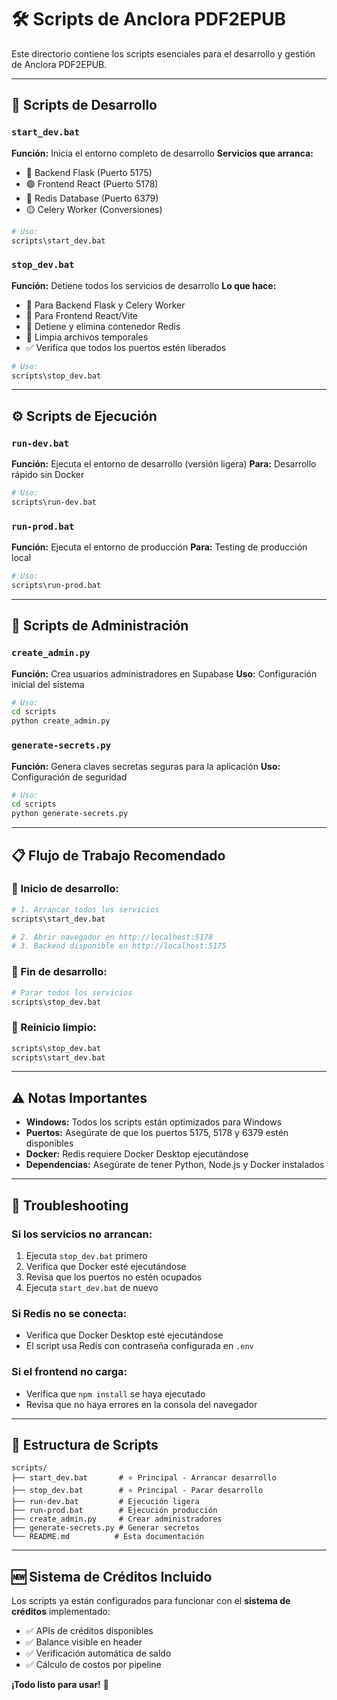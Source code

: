 # 🛠️ **Scripts de Anclora PDF2EPUB**

Este directorio contiene los scripts esenciales para el desarrollo y gestión de Anclora PDF2EPUB.

---

## 🚀 **Scripts de Desarrollo**

### **`start_dev.bat`**
**Función:** Inicia el entorno completo de desarrollo
**Servicios que arranca:**
- 🔵 Backend Flask (Puerto 5175)
- 🟢 Frontend React (Puerto 5178)
- 🔴 Redis Database (Puerto 6379)
- 🟡 Celery Worker (Conversiones)

```bash
# Uso:
scripts\start_dev.bat
```

### **`stop_dev.bat`**
**Función:** Detiene todos los servicios de desarrollo
**Lo que hace:**
- 🛑 Para Backend Flask y Celery Worker
- 🛑 Para Frontend React/Vite
- 🛑 Detiene y elimina contenedor Redis
- 🧹 Limpia archivos temporales
- ✅ Verifica que todos los puertos estén liberados

```bash
# Uso:
scripts\stop_dev.bat
```

---

## ⚙️ **Scripts de Ejecución**

### **`run-dev.bat`**
**Función:** Ejecuta el entorno de desarrollo (versión ligera)
**Para:** Desarrollo rápido sin Docker

```bash
# Uso:
scripts\run-dev.bat
```

### **`run-prod.bat`**
**Función:** Ejecuta el entorno de producción
**Para:** Testing de producción local

```bash
# Uso:
scripts\run-prod.bat
```

---

## 🔧 **Scripts de Administración**

### **`create_admin.py`**
**Función:** Crea usuarios administradores en Supabase
**Uso:** Configuración inicial del sistema

```bash
# Uso:
cd scripts
python create_admin.py
```

### **`generate-secrets.py`**
**Función:** Genera claves secretas seguras para la aplicación
**Uso:** Configuración de seguridad

```bash
# Uso:
cd scripts
python generate-secrets.py
```

---

## 📋 **Flujo de Trabajo Recomendado**

### **🚀 Inicio de desarrollo:**
```bash
# 1. Arrancar todos los servicios
scripts\start_dev.bat

# 2. Abrir navegador en http://localhost:5178
# 3. Backend disponible en http://localhost:5175
```

### **🛑 Fin de desarrollo:**
```bash
# Parar todos los servicios
scripts\stop_dev.bat
```

### **🔄 Reinicio limpio:**
```bash
scripts\stop_dev.bat
scripts\start_dev.bat
```

---

## ⚠️ **Notas Importantes**

- **Windows:** Todos los scripts están optimizados para Windows
- **Puertos:** Asegúrate de que los puertos 5175, 5178 y 6379 estén disponibles
- **Docker:** Redis requiere Docker Desktop ejecutándose
- **Dependencias:** Asegúrate de tener Python, Node.js y Docker instalados

---

## 🎯 **Troubleshooting**

### **Si los servicios no arrancan:**
1. Ejecuta `stop_dev.bat` primero
2. Verifica que Docker esté ejecutándose
3. Revisa que los puertos no estén ocupados
4. Ejecuta `start_dev.bat` de nuevo

### **Si Redis no se conecta:**
- Verifica que Docker Desktop esté ejecutándose
- El script usa Redis con contraseña configurada en `.env`

### **Si el frontend no carga:**
- Verifica que `npm install` se haya ejecutado
- Revisa que no haya errores en la consola del navegador

---

## 📁 **Estructura de Scripts**

```
scripts/
├── start_dev.bat       # ⭐ Principal - Arrancar desarrollo
├── stop_dev.bat        # ⭐ Principal - Parar desarrollo
├── run-dev.bat         # Ejecución ligera
├── run-prod.bat        # Ejecución producción
├── create_admin.py     # Crear administradores
├── generate-secrets.py # Generar secretos
└── README.md          # Esta documentación
```

---

## 🆕 **Sistema de Créditos Incluido**

Los scripts ya están configurados para funcionar con el **sistema de créditos** implementado:
- ✅ APIs de créditos disponibles
- ✅ Balance visible en header
- ✅ Verificación automática de saldo
- ✅ Cálculo de costos por pipeline

**¡Todo listo para usar!** 🎉